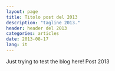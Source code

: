 ```yaml
---
layout: page
title: Titolo post del 2013
description: "tagline 2013."
header: header del 2013
categories: articles
date: 2013-08-17
lang: it
---
```


Just trying to test the blog here! Post 2013


